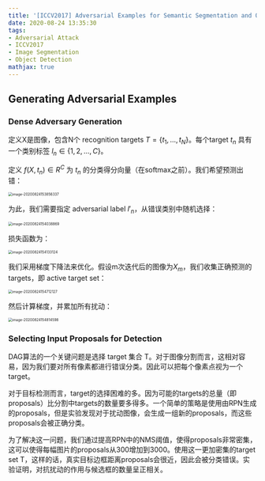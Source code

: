 ```yaml
---
title: '[ICCV2017] Adversarial Examples for Semantic Segmentation and Object Detection'
date: 2020-08-24 13:35:30
tags:
- Adversarial Attack
- ICCV2017
- Image Segmentation
- Object Detection
mathjax: true
---
```


##  Generating Adversarial Examples

### Dense Adversary Generation

定义X是图像，包含N个 recognition targets $T=\{t_1,...,t_N\}$。每个target $t_n$ 具有一个类别标签 $l_n\in \{1,2,...,C\}$。

定义 $f(X,t_n)\in R^C$ 为 $t_n$ 的分类得分向量（在softmax之前）。我们希望预测出错：

<img src="https://i.loli.net/2020/08/24/CZkFrjh29e6pHLX.png" alt="image-20200824153856337" style="zoom:50%;" />

为此，我们需要指定 adversarial label $l'_n$，从错误类别中随机选择：

<img src="https://i.loli.net/2020/08/24/8HSrZ137cwpxKuj.png" alt="image-20200824154038869" style="zoom:50%;" />

损失函数为：

<img src="https://i.loli.net/2020/08/24/1JqW7iXAzVHuOnR.png" alt="image-20200824154133124" style="zoom:50%;" />

我们采用梯度下降法来优化。假设m次迭代后的图像为$X_m$，我们收集正确预测的 targets，即 active target set：

<img src="https://i.loli.net/2020/08/24/oSLYEcHjp5P7G2R.png" alt="image-20200824154712127" style="zoom:50%;" />

然后计算梯度，并累加所有扰动：

<img src="https://i.loli.net/2020/08/24/Cx3jMJi4X8Wkosp.png" alt="image-20200824154814598" style="zoom:50%;" />

### Selecting Input Proposals for Detection

DAG算法的一个关键问题是选择 target 集合 T。对于图像分割而言，这相对容易，因为我们要对所有像素都进行错误分类。因此可以把每个像素点视为一个target。

对于目标检测而言，target的选择困难的多。因为可能的targets的总量（即proposals）比分割中targets的数量要多得多。一个简单的策略是使用由RPN生成的proposals，但是实验发现对于扰动图像，会生成一组新的proposals，而这些proposals会被正确分类。

为了解决这一问题，我们通过提高RPN中的NMS阈值，使得proposals非常密集，这可以使得每幅图片的proposals从300增加到3000。使用这一更加密集的target set T，这样的话，真实目标边框距离proposals会很近，因此会被分类错误。实验证明，对抗扰动的作用与候选框的数量呈正相关。